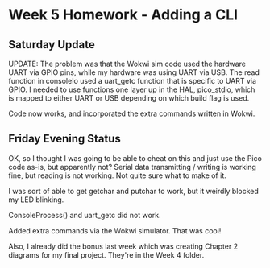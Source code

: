 # Week 5 Homework - Adding a CLI

## Saturday Update
UPDATE: The problem was that the Wokwi sim code used the hardware UART via GPIO pins, while my hardware was using UART via USB.  The read function in consoleIo used a uart_getc function that is specific to UART via GPIO.  I needed to use functions one layer up in the HAL, pico_stdio, which is mapped to either UART or USB depending on which build flag is used.

Code now works, and incorporated the extra commands written in Wokwi.

## Friday Evening Status
OK, so I thought I was going to be able to cheat on this and just use the Pico code as-is, but apparently not?  Serial data transmitting / writing is working fine, but reading is not working.  Not quite sure what to make of it.

I was sort of able to get getchar and putchar to work, but it weirdly blocked my LED blinking.

ConsoleProcess() and uart_getc did not work.

Added extra commands via the Wokwi simulator.  That was cool!

Also, I already did the bonus last week which was creating Chapter 2 diagrams for my final project.  They're in the Week 4 folder.